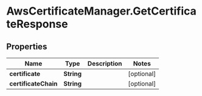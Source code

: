 # AwsCertificateManager.GetCertificateResponse

## Properties

Name | Type | Description | Notes
------------ | ------------- | ------------- | -------------
**certificate** | **String** |  | [optional] 
**certificateChain** | **String** |  | [optional] 


